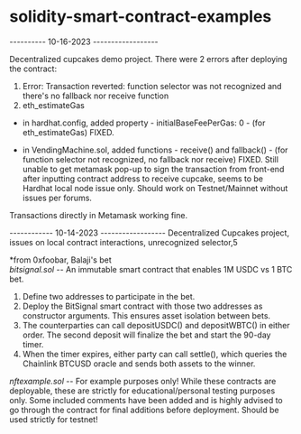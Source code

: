 # solidity-smart-contract-examples

---------- 10-16-2023 ------------------

Decentralized cupcakes demo project. 
There were 2 errors after deploying the contract:
1) Error: Transaction reverted: function selector was not recognized and there's no fallback nor receive function
2) eth_estimateGas
* in hardhat.config, added property - initialBaseFeePerGas: 0 - (for eth_estimateGas) FIXED.


* in VendingMachine.sol, added functions - receive() and fallback() - (for function selector not recognized, no fallback nor receive) FIXED.
Still unable to get metamask pop-up to sign the transaction from front-end after inputting contract address to receive cupcake,
seems to be Hardhat local node issue only. Should work on Testnet/Mainnet without issues per forums.

Transactions directly in Metamask working fine.


------------ 10-14-2023 ------------------ 
Decentralized Cupcakes project, issues on local contract interactions, unrecognized selector,5 

*from 0xfoobar, Balaji's bet <br>
*bitsignal.sol* -- An immutable smart contract that enables 1M USDC vs 1 BTC bet.

1. Define two addresses to participate in the bet.
2. Deploy the BitSignal smart contract with those two addresses as constructor arguments. This ensures asset isolation between bets.
3. The counterparties can call depositUSDC() and depositWBTC() in either order. The second deposit will finalize the bet and start the 90-day timer.
4. When the timer expires, either party can call settle(), which queries the Chainlink BTCUSD oracle and sends both assets to the winner.

*nftexample.sol* -- For example purposes only! While these contracts are deployable, these are strictly for educational/personal testing purposes only. 
Some included comments have been added and is highly advised to go through the contract for final additions before deployment. Should
be used strictly for testnet!

